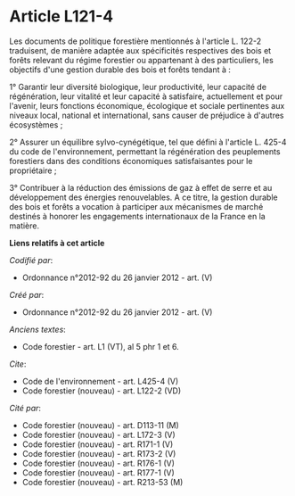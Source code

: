 # Article L121-4

Les documents de politique forestière mentionnés à l'article L. 122-2 traduisent, de manière adaptée aux spécificités
respectives des bois et forêts relevant du régime forestier ou appartenant à des particuliers, les objectifs d'une gestion
durable des bois et forêts tendant à : 

1° Garantir leur diversité biologique, leur productivité, leur capacité de régénération, leur vitalité et leur capacité à
satisfaire, actuellement et pour l'avenir, leurs fonctions économique, écologique et sociale pertinentes aux niveaux local,
national et international, sans causer de préjudice à d'autres écosystèmes ; 

2° Assurer un équilibre sylvo-cynégétique, tel que défini à l'article L. 425-4 du code de l'environnement, permettant la
régénération des peuplements forestiers dans des conditions économiques satisfaisantes pour le propriétaire ; 

3° Contribuer à la réduction des émissions de gaz à effet de serre et au développement des énergies renouvelables. A ce
titre, la gestion durable des bois et forêts a vocation à participer aux mécanismes de marché destinés à honorer les
engagements internationaux de la France en la matière.

**Liens relatifs à cet article**

_Codifié par_:

  - Ordonnance n°2012-92 du 26 janvier 2012 - art. (V)

_Créé par_:

  - Ordonnance n°2012-92 du 26 janvier 2012 - art. (V)

_Anciens textes_:

  - Code forestier - art. L1 (VT), al 5 phr 1 et 6.

_Cite_:

  - Code de l'environnement - art. L425-4 (V)
  - Code forestier (nouveau) - art. L122-2 (VD)

_Cité par_:

  - Code forestier (nouveau) - art. D113-11 (M)
  - Code forestier (nouveau) - art. L172-3 (V)
  - Code forestier (nouveau) - art. R171-1 (V)
  - Code forestier (nouveau) - art. R173-2 (V)
  - Code forestier (nouveau) - art. R176-1 (V)
  - Code forestier (nouveau) - art. R177-1 (V)
  - Code forestier (nouveau) - art. R213-53 (M)
